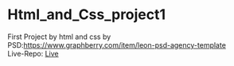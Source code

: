 # Html_and_Css_project1
First Project by html and css
by PSD:https://www.graphberry.com/item/leon-psd-agency-template </br>
Live-Repo: [Live](https://mahmoudselassy.github.io/Html-Css-project-1/)
